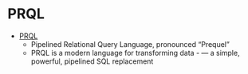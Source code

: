 PRQL
====

* [PRQL](https://prql-lang.org/)
    * Pipelined Relational Query Language, pronounced “Prequel”
    * PRQL is a modern language for transforming data - — a simple, powerful, pipelined SQL replacement